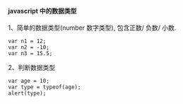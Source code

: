 #### javascript 中的数据类型

1、简单的数据类型(number 数字类型), 包含正数/ 负数/ 小数.
```
var n1 = 12;
var n2 = -10;
var n3 = 15.5;
```


2、判断数据类型
```
var age = 10;
var type = typeof(age);
alert(type);
```